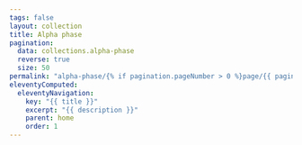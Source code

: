 ```yaml
---
tags: false
layout: collection
title: Alpha phase
pagination:
  data: collections.alpha-phase
  reverse: true
  size: 50
permalink: "alpha-phase/{% if pagination.pageNumber > 0 %}page/{{ pagination.pageNumber + 1 }}{% endif %}/"
eleventyComputed:
  eleventyNavigation:
    key: "{{ title }}"
    excerpt: "{{ description }}"
    parent: home
    order: 1
---
```

